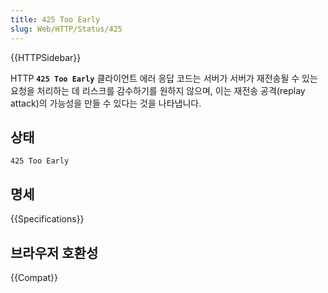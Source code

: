 ```yaml
---
title: 425 Too Early
slug: Web/HTTP/Status/425
---
```


{{HTTPSidebar}}

HTTP **`425 Too Early`** 클라이언트 에러 응답 코드는 서버가 서버가 재전송될 수 있는 요청을 처리하는 데 리스크를 감수하기를 원하지 않으며, 
이는 재전송 공격(replay attack)의 가능성을 만들 수 있다는 것을 나타냅니다.

## 상태

```http
425 Too Early
```

## 명세

{{Specifications}}

## 브라우저 호환성

{{Compat}}
